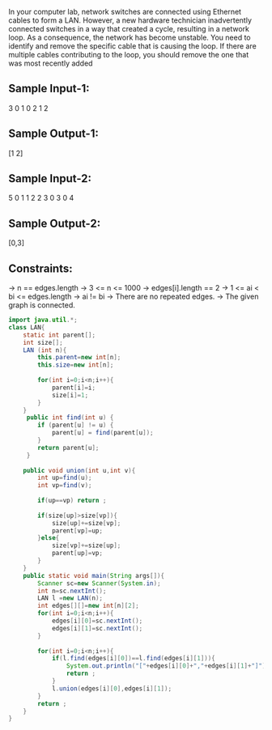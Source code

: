 In your computer lab, network switches are connected using Ethernet cables to form a LAN. 
However, a new hardware technician inadvertently connected switches in a way that created a cycle,
resulting in a network loop. 
As a consequence, the network has become unstable. You need to identify and remove the specific cable that 
is causing the loop. 
If there are multiple cables contributing to the loop, you should remove the one that was most recently added

Sample Input-1:
---------------
3
0 1
0 2
1 2

Sample Output-1:
----------------
[1 2]

Sample Input-2:
---------------
5
0 1
1 2
2 3
0 3
0 4

Sample Output-2:
----------------
[0,3]
 

Constraints:
------------
-> n == edges.length
-> 3 <= n <= 1000
-> edges[i].length == 2
-> 1 <= ai < bi <= edges.length
-> ai != bi
-> There are no repeated edges.
-> The given graph is connected.

```java
import java.util.*;
class LAN{
    static int parent[];
    int size[];
    LAN (int n){
        this.parent=new int[n];
        this.size=new int[n];
        
        for(int i=0;i<n;i++){
            parent[i]=i;
            size[i]=1;
        }
    }
     public int find(int u) {
        if (parent[u] != u) {
            parent[u] = find(parent[u]);
        }
        return parent[u];
     }
    
    public void union(int u,int v){
        int up=find(u);
        int vp=find(v);
        
        if(up==vp) return ;
        
        if(size[up]>size[vp]){
            size[up]+=size[vp];
            parent[vp]=up;
        }else{
            size[vp]+=size[up];
            parent[up]=vp;
        }
    } 
    public static void main(String args[]){
        Scanner sc=new Scanner(System.in);
        int n=sc.nextInt();
        LAN l =new LAN(n);
        int edges[][]=new int[n][2];
        for(int i=0;i<n;i++){
            edges[i][0]=sc.nextInt();
            edges[i][1]=sc.nextInt();
        }
        
        for(int i=0;i<n;i++){
            if(l.find(edges[i][0])==l.find(edges[i][1])){
                System.out.println("["+edges[i][0]+","+edges[i][1]+"]");
                return ;
            }
            l.union(edges[i][0],edges[i][1]);
        }
        return ;
    }
}
```